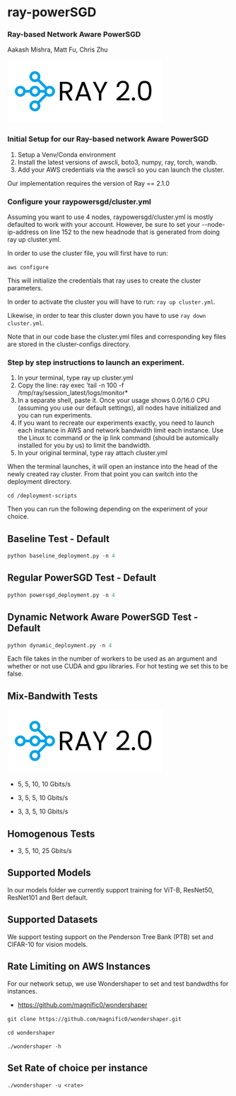 # ray-powerSGD
### Ray-based Network Aware PowerSGD

Aakash Mishra, Matt Fu, Chris Zhu

![Ray Project](figures/ray-logo.png)


### Initial Setup for our Ray-based network Aware PowerSGD

1) Setup a Venv/Conda environment
2) Install the latest versions of awscli, boto3, numpy, ray, torch, wandb.
3) Add your AWS credentials via the awscli so you can launch the cluster.

Our implementation requires the version of Ray == 2.1.0

### Configure your raypowersgd/cluster.yml
Assuming you want to use 4 nodes, raypowersgd/cluster.yml is mostly defaulted to work with your account. However, be sure to set your --node-ip-address on line 152 to the new headnode that is generated from doing ray up cluster.yml. 

In order to use the cluster file, you will first have to run:

`aws configure`

This will initialize the credentials that ray uses to create the cluster parameters. 

In order to activate the cluster you will have to run: `ray up cluster.yml`.

Likewise, in order to tear this cluster down you have to use `ray down cluster.yml`.

Note that in our code base the cluster.yml files and corresponding key files are stored in the cluster-configs directory.

### Step by step instructions to launch an experiment.
1) In your terminal, type ray up cluster.yml
2) Copy the line: ray exec <Your cluster.yml path> 'tail -n 100 -f /tmp/ray/session_latest/logs/monitor*
3) In a separate shell, paste it. Once your usage shows 0.0/16.0 CPU (assuming you use our default settings), all nodes have initialized and you can run experiments. 
4) If you want to recreate our experiments exactly, you need to launch each instance in AWS and network bandwidth limit each instance. Use the Linux tc command or the ip link command (should be automically installed for you by us) to limit the bandwidth. 
5) In your original terminal, type ray attach cluster.yml

When the terminal launches, it will open an instance into the head of the newly created ray cluster. From that point you can switch into the deployment directory.

`cd /deployment-scripts`

Then you can run the following depending on the experiment of your choice.

## Baseline Test - Default

```python
python baseline_deployment.py -n 4
```

## Regular PowerSGD Test - Default

```python
python powersgd_deployment.py -n 4
```

## Dynamic Network Aware PowerSGD Test - Default

```python
python dynamic_deployment.py -n 4
```

Each file takes in the number of workers to be used as an argument and whether or not use CUDA and gpu libraries. For hot testing we set this to be false. 


## Mix-Bandwith Tests

![Setup](figures/ray-logo.png)


- 5, 5, 10, 10 Gbits/s

- 3, 5, 5, 10 Gbits/s

- 3, 3, 5, 10 Gbits/s

## Homogenous Tests

- 3, 5, 10, 25 Gbits/s

## Supported Models

In our models folder we currently support training for ViT-B, ResNet50, ResNet101 and Bert default.

## Supported Datasets

We support testing support on the Penderson Tree Bank (PTB) set and CIFAR-10 for vision models. 

## Rate Limiting on AWS Instances

For our network setup, we use Wondershaper to set and test bandwdths for instances.

- https://github.com/magnific0/wondershaper

`git clone https://github.com/magnific0/wondershaper.git`

`cd wondershaper`

`./wondershaper -h`

## Set Rate of choice per instance

`./wondershaper -u <rate>`

